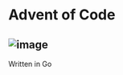 # Advent of Code

## ![image](https://github.com/user-attachments/assets/961c3c70-46fc-4526-a927-a05544d5b1f3)
Written in Go
